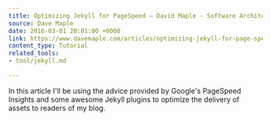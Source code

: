 ```yaml
---
title: Optimizing Jekyll for PageSpeed – David Maple - Software Architect
source: Dave Maple
date: 2016-03-01 20:01:00 +0000
link: https://www.davemaple.com/articles/optimizing-jekyll-for-page-speed/
content_type: Tutorial
related_tools:
- tool/jekyll.md

---
```

In this article I'll be using the advice provided by Google's PageSpeed Insights and some awesome Jekyll plugins to optimize the delivery of assets to readers of my blog.





